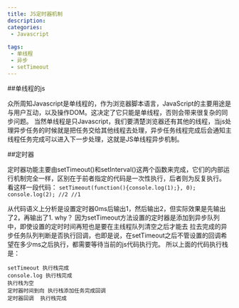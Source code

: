 ```yaml
---
title: JS定时器机制
description: 
categories:
 - Javascript
 
tags: 
 - 单线程 
 - 异步
 - setTimeout
---
```



##单线程的js
    
   众所周知Javascript是单线程的，作为浏览器脚本语言，JavaScript的主要用途是与用户互动，以及操作DOM。这决定了它只能是单线程，否则会带来很复杂的同步问题。
   当然单线程是只Javascript，我们要清楚浏览器还有其他的线程，当js处理异步任务的时候就是把任务交给其他线程去处理，异步任务线程完成后会通知主线程任务完成可以进入下一步处理，这就是JS单线程异步机制。
   
  
##定时器
    
   定时器功能主要由setTimeout()和setInterval()这两个函数来完成，它们的内部运行机制完全一样，区别在于前者指定的代码是一次性执行，后者则为反复执行。
    看这样一段代码：
    ```
    setTimeout(function(){console.log(1);}, 0);
        console.log(2);
        //2
        //1
    ```
 
   从代码语义上分析是设置定时器0ms后输出1，然后输出2，但实际效果是先输出了2，再输出了1. why？
    因为setTimeout方法设置的定时器是添加到异步队列中，即使设置的定时时间再短也是要在主线程队列清空之后才能去
    拉去完成的异步任务队列判断是否执行回调，也即是说，在setTimeout之后不管设置的回调希望在多少ms之后执行，都需要等待当前的js代码执行完。
    所以上面的代码执行栈是：
   ```
   setTimeout 执行栈完成  
   console.log 执行栈完成
   执行栈为空
   定时器时间到向 执行栈添加任务完成回调
   定时器回调  执行栈完成  
  ```
